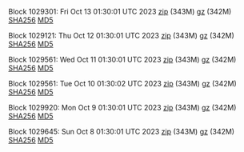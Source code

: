 Block 1029301: Fri Oct 13 01:30:01 UTC 2023 [zip](https://files.01coin.io/mainnet/2023-10-13/bootstrap.dat.zip) (343M) [gz](https://files.01coin.io/mainnet/2023-10-13/bootstrap.dat.tar.gz) (342M) [SHA256](https://files.01coin.io/mainnet/2023-10-13/sha256.txt) [MD5](https://files.01coin.io/mainnet/2023-10-13/md5.txt)

Block 1029121: Thu Oct 12 01:30:01 UTC 2023 [zip](https://files.01coin.io/mainnet/2023-10-12/bootstrap.dat.zip) (343M) [gz](https://files.01coin.io/mainnet/2023-10-12/bootstrap.dat.tar.gz) (342M) [SHA256](https://files.01coin.io/mainnet/2023-10-12/sha256.txt) [MD5](https://files.01coin.io/mainnet/2023-10-12/md5.txt)

Block 1029561: Wed Oct 11 01:30:01 UTC 2023 [zip](https://files.01coin.io/mainnet/2023-10-11/bootstrap.dat.zip) (343M) [gz](https://files.01coin.io/mainnet/2023-10-11/bootstrap.dat.tar.gz) (342M) [SHA256](https://files.01coin.io/mainnet/2023-10-11/sha256.txt) [MD5](https://files.01coin.io/mainnet/2023-10-11/md5.txt)

Block 1029561: Tue Oct 10 01:30:02 UTC 2023 [zip](https://files.01coin.io/mainnet/2023-10-10/bootstrap.dat.zip) (343M) [gz](https://files.01coin.io/mainnet/2023-10-10/bootstrap.dat.tar.gz) (342M) [SHA256](https://files.01coin.io/mainnet/2023-10-10/sha256.txt) [MD5](https://files.01coin.io/mainnet/2023-10-10/md5.txt)

Block 1029920: Mon Oct  9 01:30:01 UTC 2023 [zip](https://files.01coin.io/mainnet/2023-10-09/bootstrap.dat.zip) (343M) [gz](https://files.01coin.io/mainnet/2023-10-09/bootstrap.dat.tar.gz) (342M) [SHA256](https://files.01coin.io/mainnet/2023-10-09/sha256.txt) [MD5](https://files.01coin.io/mainnet/2023-10-09/md5.txt)

Block 1029645: Sun Oct  8 01:30:01 UTC 2023 [zip](https://files.01coin.io/mainnet/2023-10-08/bootstrap.dat.zip) (343M) [gz](https://files.01coin.io/mainnet/2023-10-08/bootstrap.dat.tar.gz) (342M) [SHA256](https://files.01coin.io/mainnet/2023-10-08/sha256.txt) [MD5](https://files.01coin.io/mainnet/2023-10-08/md5.txt)
